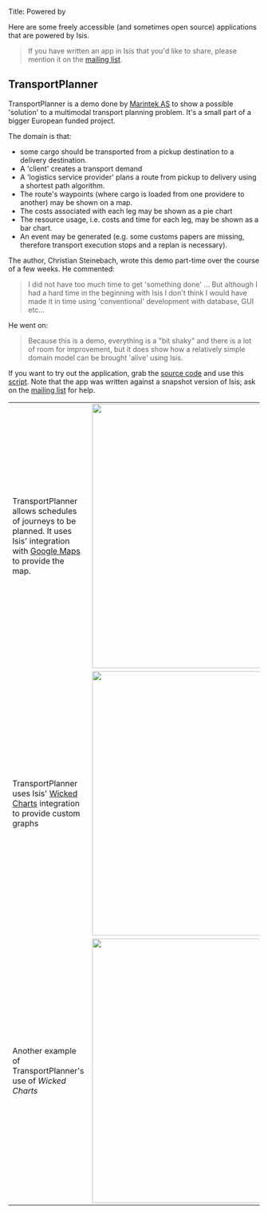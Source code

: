 Title: Powered by

Here are some freely accessible (and sometimes open source) applications that are powered by Isis.

>If you have written an app in Isis that you'd like to share, please mention it on the [mailing list](../support.html).

## TransportPlanner

TransportPlanner is a demo done by [Marintek AS](http://marintek.no) to show a possible 'solution' to a multimodal transport planning problem. It's a small part of a bigger European funded project.

The domain is that:

-  some cargo should be transported from a pickup destination to a delivery destination.
-  A 'client' creates a transport demand
-  A 'logistics service provider' plans a route from pickup to delivery using a shortest path algorithm.
-  The route's waypoints (where cargo is loaded from one providere to another) may be shown on a map.
-  The costs associated with each leg may be shown as a pie chart
- The resource usage, i.e. costs and time for each leg, may be shown as a bar chart.
-  An event may be generated (e.g. some customs papers are missing, therefore transport execution stops and a replan
is necessary).

The author, Christian Steinebach, wrote this demo part-time over the course of a few weeks.  He commented:

> I did not have too much time to get 'something done' ... But although I had a hard time in the beginning with Isis I don't think I would have made it
in time using 'conventional' development with database, GUI etc...

He went on:
> Because this is a demo, everything is a "bit shaky" and there is a lot of room for improvement, but it does show how a relatively simple domain model can be brought 'alive' using Isis.

If you want to try out the application, grab the [source code](https://www.assembla.com/code/transportplanner/git/nodes) and use this [script](TransportPlanner/script.html).  Note that the app was written against a snapshot version of Isis; ask on the [mailing list](../support.html) for help.

<table>
  <tr>
    <td>TransportPlanner allows schedules of journeys to be planned.  It uses Isis' integration with <a href="https://github.com/danhaywood/isis-wicket-gmap3">Google Maps</a> to provide the map.</td>
    <td>
      <a href="https://www.assembla.com/code/transportplanner/git/nodes/master/screenshots/TransportDemand.png"><img src="https://www.assembla.com/code/transportplanner/git/node/blob/screenshots/TransportDemand.png?raw=1&rev=a9d5184ecb05c3d95dafec587c84cfcbc7a25b8b" width="530"></img></a>
    </td>
  </tr>
  <tr>
    <td>TransportPlanner uses Isis' <a href="https://github.com/danhaywood/isis-wicket-wickedcharts">Wicked Charts</a> integration to provide custom graphs</td>
    <td>
      <a href="https://www.assembla.com/code/transportplanner/git/nodes/master/screenshots/TPM_CostPie.png"><img src="https://www.assembla.com/code/transportplanner/git/node/blob/screenshots/TPM_CostPie.png?raw=1&rev=a9d5184ecb05c3d95dafec587c84cfcbc7a25b8b" width="530"></img></a>
    </td>
  </tr>
  <tr>
    <td>Another example of TransportPlanner's use of <i>Wicked Charts</i></td>
    <td>
      <a href="https://www.assembla.com/code/transportplanner/git/nodes/master/screenshots/Tpm_ResourceUsage.png"><img src="https://www.assembla.com/code/transportplanner/git/node/blob/screenshots/Tpm_ResourceUsage.png?raw=1&rev=a9d5184ecb05c3d95dafec587c84cfcbc7a25b8b" width="530"></img></a>
    </td>
  </tr>
<table>

